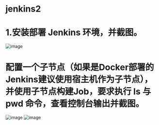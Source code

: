 # jenkins2

# 1.安装部署 Jenkins 环境，并截图。
![image](https://github.com/SuperEgoKoishi/jenkins2/assets/47311214/336f3b00-53cd-4da8-8c96-2dac8e3fe3dd)

# 配置一个子节点（如果是Docker部署的Jenkins建议使用宿主机作为子节点），并使用子节点构建Job，要求执行 ls 与 pwd 命令，查看控制台输出并截图。
![image](https://github.com/SuperEgoKoishi/jenkins2/assets/47311214/e3b96f12-f716-4b56-897b-e89904d3e2e8)
![image](https://github.com/SuperEgoKoishi/jenkins2/assets/47311214/3d0242b1-9b97-4ecc-b678-14234218aac8)

